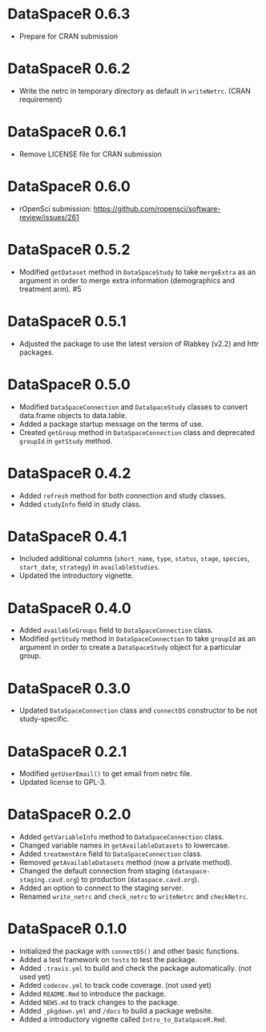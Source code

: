 # DataSpaceR 0.6.3

* Prepare for CRAN submission

# DataSpaceR 0.6.2

* Write the netrc in temporary directory as default in `writeNetrc`. (CRAN requirement)

# DataSpaceR 0.6.1

* Remove LICENSE file for CRAN submission

# DataSpaceR 0.6.0

* rOpenSci submission: https://github.com/ropensci/software-review/issues/261

# DataSpaceR 0.5.2

* Modified `getDataset` method in `DataSpaceStudy` to take `mergeExtra` as an argument in order to merge extra information (demographics and treatment arm). #5

# DataSpaceR 0.5.1

* Adjusted the package to use the latest version of Rlabkey (v2.2) and httr packages.

# DataSpaceR 0.5.0

* Modified `DataSpaceConnection` and `DataSpaceStudy` classes to convert data.frame objects to data.table.
* Added a package startup message on the terms of use.
* Created `getGroup` method in `DataSpaceConnection` class and deprecated `groupId` in `getStudy` method.

# DataSpaceR 0.4.2

* Added `refresh` method for both connection and study classes.
* Added `studyInfo` field in study class.

# DataSpaceR 0.4.1

* Included additional columns (`short_name`, `type`, `status`, `stage`, `species`, `start_date`, `strategy`) in `availableStudies`.
* Updated the introductory vignette.

# DataSpaceR 0.4.0

* Added `availableGroups` field to `DataSpaceConnection` class.
* Modified `getStudy` method in `DataSpaceConnection` to take `groupId` as an argument in order to create a `DataSpaceStudy` object for a particular group.

# DataSpaceR 0.3.0

* Updated `DataSpaceConnection` class and `connectDS` constructor to be not study-specific.

# DataSpaceR 0.2.1

* Modified `getUserEmail()` to get email from netrc file.
* Updated license to GPL-3.

# DataSpaceR 0.2.0

* Added `getVariableInfo` method to `DataSpaceConnection` class.
* Changed variable names in `getAvailableDatasets` to lowercase.
* Added `treatmentArm` field to `DataSpaceConnection` class.
* Removed `getAvailableDatasets` method (now a private method).
* Changed the default connection from staging (`dataspace-staging.cavd.org`) to production (`dataspace.cavd.org`).
* Added an option to connect to the staging server.
* Renamed `write_netrc` and `check_netrc` to `writeNetrc` and `checkNetrc`.

# DataSpaceR 0.1.0

* Initialized the package with `connectDS()` and other basic functions.
* Added a test framework on `tests` to test the package.
* Added `.travis.yml` to build and check the package automatically. (not used yet)
* Added `codecov.yml` to track code coverage. (not used yet)
* Added `README.Rmd` to introduce the package.
* Added `NEWS.md` to track changes to the package.
* Added `_pkgdown.yml` and `/docs` to build a package website.
* Added a introductory vignette called `Intro_to_DataSpaceR.Rmd`.
